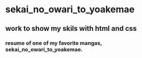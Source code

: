 # sekai_no_owari_to_yoakemae
## work to show my skils with html and css
### resume of one of my favorite mangas, sekai_no_owari_to_yoakemae. 
